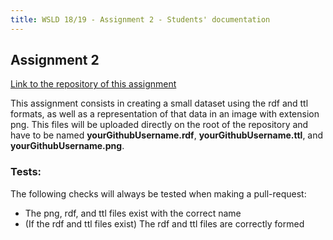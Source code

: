 ```yaml
---
title: WSLD 18/19 - Assignment 2 - Students' documentation
---
```


## Assignment 2

[Link to the repository of this assignment](https://github.com/WebSemanticsAndLinkedData/Assignment2)

This assignment consists in creating a small dataset using the rdf and ttl formats, as well as a representation of that data in an image with extension png. This files will be uploaded directly on the root of the repository and have to be named **yourGithubUsername.rdf**, **yourGithubUsername.ttl**, and **yourGithubUsername.png**.

### Tests:
The following checks will always be tested when making a pull-request:
* The png, rdf, and ttl files exist with the correct name
* (If the rdf and ttl files exist) The rdf and ttl files are correctly formed
